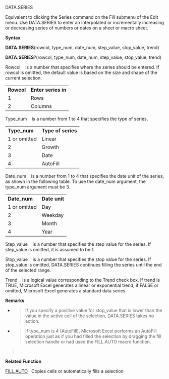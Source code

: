 DATA.SERIES

Equivalent to clicking the Series command on the Fill submenu of the
Edit menu. Use DATA.SERIES to enter an interpolated or incrementally
increasing or decreasing series of numbers or dates on a sheet or macro
sheet.

**Syntax**

**DATA.SERIES**(rowcol, type\_num, date\_num, step\_value, stop\_value,
trend)

**DATA.SERIES**?(rowcol, type\_num, date\_num, step\_value, stop\_value,
trend)

Rowcol    is a number that specifies where the series should be entered.
If rowcol is omitted, the default value is based on the size and shape
of the current selection.

|            |                     |
| ---------- | ------------------- |
| **Rowcol** | **Enter series in** |
| 1          | Rows                |
| 2          | Columns             |

Type\_num    is a number from 1 to 4 that specifies the type of series.

|               |                    |
| ------------- | ------------------ |
| **Type\_num** | **Type of series** |
| 1 or omitted  | Linear             |
| 2             | Growth             |
| 3             | Date               |
| 4             | AutoFill           |

Date\_num    is a number from 1 to 4 that specifies the date unit of the
series, as shown in the following table. To use the date\_num argument,
the type\_num argument must be 3.

|               |               |
| ------------- | ------------- |
| **Date\_num** | **Date unit** |
| 1 or omitted  | Day           |
| 2             | Weekday       |
| 3             | Month         |
| 4             | Year          |

Step\_value    is a number that specifies the step value for the series.
If step\_value is omitted, it is assumed to be 1.

Stop\_value    is a number that specifies the stop value for the series.
If stop\_value is omitted, DATA.SERIES continues filling the series
until the end of the selected range.

Trend    is a logical value corresponding to the Trend check box. If
trend is TRUE, Microsoft Excel generates a linear or exponential trend;
if FALSE or omitted, Microsoft Excel generates a standard data series.

**Remarks**

  - > If you specify a positive value for stop\_value that is lower than
    > the value in the active cell of the selection, DATA.SERIES takes
    > no action.

  - > If type\_num is 4 (AutoFill), Microsoft Excel performs an AutoFill
    > operation just as if you had filled the selection by dragging the
    > fill selection handle or had used the FILL.AUTO macro function.

>  

**Related Function**

[FILL.AUTO](FILL.AUTO.md)   Copies cells or automatically fills a selection


